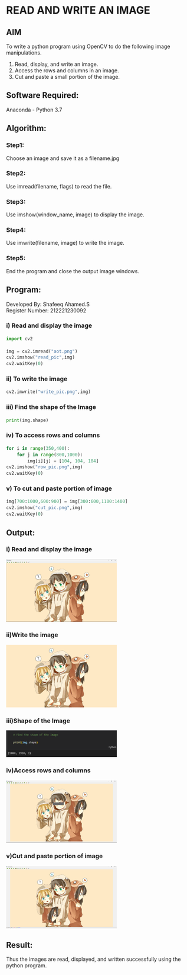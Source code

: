 # READ AND WRITE AN IMAGE
## AIM
To write a python program using OpenCV to do the following image manipulations.
1. Read, display, and write an image.
2. Access the rows and columns in an image.
3. Cut and paste a small portion of the image.

## Software Required:
Anaconda - Python 3.7
## Algorithm:
### Step1:
Choose an image and save it as a filename.jpg
### Step2:
Use imread(filename, flags) to read the file.
### Step3:
Use imshow(window_name, image) to display the image.
### Step4:
Use imwrite(filename, image) to write the image.
### Step5:
End the program and close the output image windows.
## Program:
Developed By: Shafeeq Ahamed.S</br>
Register Number: 212221230092
### i) Read and display the image
```py
import cv2

img = cv2.imread("aot.png")
cv2.imshow("read_pic",img)
cv2.waitKey(0)
```
### ii) To write the image
```py
cv2.imwrite("write_pic.png",img)
```
### iii) Find the shape of the Image
```py
print(img.shape)
```
### iv) To access rows and columns

```py
for i in range(350,400):
    for j in range(800,1000):
        img[i][j] = [104, 104, 104]
cv2.imshow("row_pic.png",img)
cv2.waitKey(0)
```
### v) To cut and paste portion of image
```py
img[700:1000,600:900] = img[300:600,1100:1400]
cv2.imshow("cut_pic.png",img)
cv2.waitKey(0)
```

## Output:

### i) Read and display the image
<img width="300" alt="image" src="./read_img.png">

### ii)Write the image
<img width="300" alt="image" src="./write_pic.png">

### iii)Shape of the Image
<img width="300" alt="image" src="./size.png">

### iv)Access rows and columns
<img width="300" alt="image" src="./row_pic.png">

### v)Cut and paste portion of image
<img width="300" alt="image" src="./cut_pic.png">

## Result:
Thus the images are read, displayed, and written successfully using the python program.
